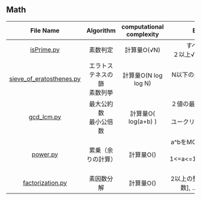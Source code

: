 ## Math
|File Name|Algorithm|computational complexity|Explanation|
|:--:|:--:|:--:|:--:|
|[isPrime.py](isPrime.py)|素数判定|計算量O(√N)|すべての合成数は<br>２以上√N以下の約数をもつ
|[sieve_of_eratosthenes.py](sieve_of_eratosthenes.py)|エラトステネスの篩<br>素数列挙|計算量O(N log log N)|N以下の素数を高速に列挙する
|[gcd_lcm.py](gcd_lcm.py)|最大公約数<br>最小公倍数|計算量O( log(a+b) )　|２値の最大公約数、最小公倍数を求める<br>ユークリッドの互除法を用いる
|[power.py](power.py)|累乗（余りの計算）|計算量O() | a^bをMODで割った余りを求める<br> 1<=a<=10^9,1<=b<=10^18 に対応可
|[factorization.py](factorization.py)|素因数分解|計算量O() | 2以上の整数n => [[素因数, 指数], ...]の2次元リスト

